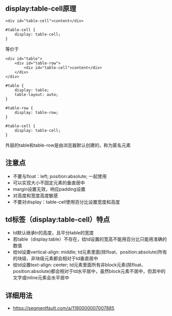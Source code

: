 ## display:table-cell原理

```
<div id="table-cell">content</div>

#table-cell {
    display: table-cell;
}
```

等价于
```
<div id="table">
    <div id="table-row">
        <div id="table-cell">content</div>
    </div>
</div>

#table {
    display: table;
    table-layout: auto;
}

#table-row {
    display: table-row;
}

#table-cell {
    display: table-cell;
}
```

外层的table和table-row是由浏览器默认创建的，称为匿名元素

## 注意点

- 不要与float：left; position:absolute; 一起使用
- 可以实现大小不固定元素的垂直居中
- margin设置无效，响应padding设置
- 对高度和宽度高度敏感
- 不要对display：table-cell使用百分比设置宽度和高度



## td标签（display:table-cell）特点

- td默认继承tr的高度，且平分table的宽度
- 若table（display:table）不存在，给td设置的宽高不能用百分比只能用准确的数值
- 给td设置vertical-align: middle; td元素里面(除float、position:absolute)所有的块级、非块级元素都会相对于td垂直居中
- 给td设置text-align: center; td元素里面所有非block元素(除float、position:absolute)都会相对于td水平居中，虽然block元素不居中，但其中的文字或inline元素会水平居中

## 详细用法
- https://segmentfault.com/a/1190000007007885